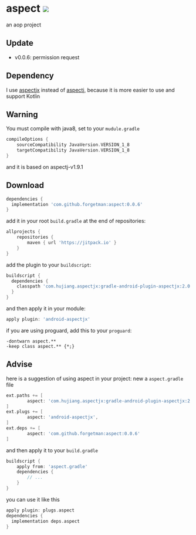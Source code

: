 # aspect [![](https://jitpack.io/v/forgetman/aspect.svg)](https://jitpack.io/#forgetman/aspect)
an aop project

Update
------
+ v0.0.6:    permission request

Dependency
------
I use [aspectjx](https://github.com/HujiangTechnology/gradle_plugin_android_aspectjx) instead of [aspectj](https://github.com/eclipse/org.aspectj), because it is more easier to use and support Kotlin

Warning
-------
You must compile with java8, set to your `mudule.gradle`
```groovy
compileOptions {
    sourceCompatibility JavaVersion.VERSION_1_8
    targetCompatibility JavaVersion.VERSION_1_8
}
```

and it is based on aspectj-v1.9.1

Download
--------

```groovy
dependencies {
  implementation 'com.github.forgetman:aspect:0.0.6'
}
```

add it in your root `build.gradle` at the end of repositories:

```groovy
allprojects {
    repositories {
        maven { url 'https://jitpack.io' }
    }
}
```

add the plugin to your `buildscript`:

```groovy
buildscript {
  dependencies {
    classpath 'com.hujiang.aspectjx:gradle-android-plugin-aspectjx:2.0.1'
  }
}
```

and then apply it in your module:

```groovy
apply plugin: 'android-aspectjx'
```

if you are using proguard, add this to your `proguard`:

```proguard
-dontwarn aspect.**
-keep class aspect.** {*;}
```

Advise
----
here is a suggestion of using aspect in your project: new a `aspect.gradle` file
```groovy
ext.paths += [
        aspect: 'com.hujiang.aspectjx:gradle-android-plugin-aspectjx:2.0.1', // https://github.com/HujiangTechnology/gradle_plugin_android_aspectjx
]
ext.plugs += [
        aspect: 'android-aspectjx',
]
ext.deps += [
        aspect: 'com.github.forgetman:aspect:0.0.6'
]
```

and then apply it to your `build.gradle`
```groovy
buildscript {
    apply from: 'aspect.gradle'
    dependencies {
        // ...
    }
}
```
you can use it like this
```groovy
apply plugin: plugs.aspect
dependencies {
  implementation deps.aspect
}
```

